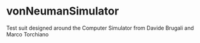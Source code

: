vonNeumanSimulator
==================

Test suit designed around the Computer Simulator from Davide Brugali and Marco Torchiano
